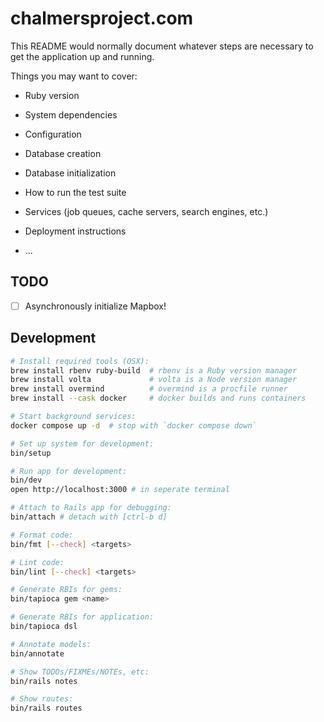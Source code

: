 # chalmersproject.com

This README would normally document whatever steps are necessary to get the
application up and running.

Things you may want to cover:

- Ruby version

- System dependencies

- Configuration

- Database creation

- Database initialization

- How to run the test suite

- Services (job queues, cache servers, search engines, etc.)

- Deployment instructions

- ...

## TODO

- [ ] Asynchronously initialize Mapbox!

## Development

```bash
# Install required tools (OSX):
brew install rbenv ruby-build  # rbenv is a Ruby version manager
brew install volta             # volta is a Node version manager
brew install overmind          # overmind is a procfile runner
brew install --cask docker     # docker builds and runs containers

# Start background services:
docker compose up -d  # stop with `docker compose down`

# Set up system for development:
bin/setup

# Run app for development:
bin/dev
open http://localhost:3000 # in seperate terminal

# Attach to Rails app for debugging:
bin/attach # detach with [ctrl-b d]

# Format code:
bin/fmt [--check] <targets>

# Lint code:
bin/lint [--check] <targets>

# Generate RBIs for gems:
bin/tapioca gem <name>

# Generate RBIs for application:
bin/tapioca dsl

# Annotate models:
bin/annotate

# Show TODOs/FIXMEs/NOTEs, etc:
bin/rails notes

# Show routes:
bin/rails routes
```
